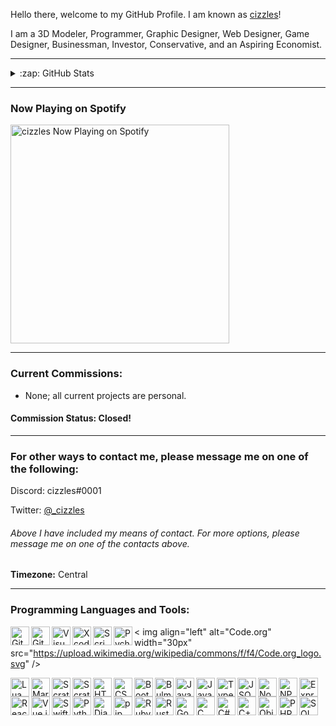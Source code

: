 Hello there, welcome to my GitHub Profile. I am known as [cizzles](https://github.com/cizzles)!

I am a 3D Modeler, Programmer, Graphic Designer, Web Designer, Game Designer, Businessman, Investor, Conservative, and an Aspiring Economist.

---

<details>
  <summary>:zap: GitHub Stats</summary>

  <img align="left" alt="cizzles GitHub Statistics" src="https://github-readme-stats.codestackr.vercel.app/api?username=cizzles&show_icons=true&hide_border=true" />

</details>

---

### Now Playing on Spotify

[<img src="https://now-playing-codestackr.vercel.app/api/spotify-playing" alt="cizzles Now Playing on Spotify" width="350" />](https://open.spotify.com/user/apaig6ltu8b8w8ybkg8xa4n66)

---

### Current Commissions:
* None; all current projects are personal.
#### Commission Status: Closed!

---

### For other ways to contact me, please message me on one of the following:

Discord: cizzles#0001

Twitter: [@_cizzles](https://twitter.com/_cizzles)

###### Above I have included my means of contact. For more options, please message me on one of the contacts above.

**Timezone:** Central

---

### Programming Languages and Tools:

<img align="left" alt="Git" width="30px" src="https://upload.wikimedia.org/wikipedia/commons/e/e0/Git-logo.svg" />

<img align="left" alt="GitHub" width="30px" src="https://upload.wikimedia.org/wikipedia/commons/9/95/Font_Awesome_5_brands_github.svg" />

<img align="left" alt="Visual Studio Code" width="30px" src="https://upload.wikimedia.org/wikipedia/commons/9/9a/Visual_Studio_Code_1.35_icon.svg" />

<img align="left" alt="Xcode" width="30px" src="https://upload.wikimedia.org/wikipedia/en/0/0c/Xcode_icon.png" />

<img align="left" alt="Scrimba" width="30px" src="https://pbs.twimg.com/profile_images/1253010606694764545/AbGuRWXf.jpg" />

<img align="left" alt="Pycharm" width="30px" src="https://upload.wikimedia.org/wikipedia/commons/a/a1/PyCharm_Logo.svg" />

< img align="left" alt="Code.org" width="30px" src="https://upload.wikimedia.org/wikipedia/commons/f/f4/Code.org_logo.svg" />

<img align="left" alt="Lua" width="30px" src="https://www.lua.org/images/luaa.gif" />

<img align="left" alt="Markdown" width="30px" src="https://upload.wikimedia.org/wikipedia/commons/4/48/Markdown-mark.svg" />

<img align="left" alt="Scratch" width="30px" src="https://i.vimeocdn.com/video/436649156.webp?mw=1200&mh=777&q=70" />

<img align="left" alt="Scratch Jr" width="30px" src="https://play-lh.googleusercontent.com/Yi07pS-SF3w_ENRrdOvczzesQDmAAch_Kqt8pT8iYgVQ4vnLNb1Sqd2IIe4KIvTeKO0" />

<img align="left" alt="HTML" width="30px" src="https://upload.wikimedia.org/wikipedia/commons/6/61/HTML5_logo_and_wordmark.svg" />

<img align="left" alt="CSS" width="30px" src="https://upload.wikimedia.org/wikipedia/commons/d/d5/CSS3_logo_and_wordmark.svg" />

<img align="left" alt="Bootstrap" width="30px" src="https://upload.wikimedia.org/wikipedia/commons/b/b2/Bootstrap_logo.svg" />

<img align="left" alt="Bulma.io" width="30px" src="https://bulma.io/images/bulma-banner.png" />

<img align="left" alt="Java" width="30px" src="https://upload.wikimedia.org/wikipedia/en/3/30/Java_programming_language_logo.svg" />

<img align="left" alt="JavaScript" width="30px" src="https://upload.wikimedia.org/wikipedia/commons/9/99/Unofficial_JavaScript_logo_2.svg" />

<img align="left" alt="TypeScript" width="30px" src="https://upload.wikimedia.org/wikipedia/commons/4/4c/Typescript_logo_2020.svg" />

<img align="left" alt="JSON" width="30px" src="https://upload.wikimedia.org/wikipedia/commons/c/c9/JSON_vector_logo.svg" />

<img align="left" alt="Node.js" width="30px" src="https://upload.wikimedia.org/wikipedia/commons/d/d9/Node.js_logo.svg" />

<img align="left" alt="NPM.js" width="30px" src="https://upload.wikimedia.org/wikipedia/commons/d/db/Npm-logo.svg" />

<img align="left" alt="Express.js" width="30px" src="https://www.lua.org/images/luaa.gif" />

<img align="left" alt="React.js" width="30px" src="https://www.lua.org/images/luaa.gif" />

<img align="left" alt="Vue.js" width="30px" src="https://www.lua.org/images/luaa.gif" />

<img align="left" alt="Swift" width="30px" src="https://www.lua.org/images/luaa.gif" />

<img align="left" alt="Python" width="30px" src="https://www.lua.org/images/luaa.gif" />

<img align="left" alt="Django" width="30px" src="https://upload.wikimedia.org/wikipedia/commons/7/75/Django_logo.svg" />

<img align="left" alt="pip" width="30px" src="https://www.lua.org/images/luaa.gif" />

<img align="left" alt="Ruby" width="30px" src="https://www.lua.org/images/luaa.gif" />

<img align="left" alt="Rust" width="30px" src="https://www.lua.org/images/luaa.gif" />

<img align="left" alt="Go" width="30px" src="https://www.lua.org/images/luaa.gif" />

<img align="left" alt="C" width="30px" src="https://www.lua.org/images/luaa.gif" />

<img align="left" alt="C#" width="30px" src="https://www.lua.org/images/luaa.gif" />

<img align="left" alt="C++" width="30px" src="https://www.lua.org/images/luaa.gif" />

<img align="left" alt="Objective C" width="30px" src="https://www.lua.org/images/luaa.gif" />

<img align="left" alt="PHP" width="30px" src="https://www.lua.org/images/luaa.gif" />

<img align="left" alt="SQL" width="30px" src="https://www.lua.org/images/luaa.gif" />
